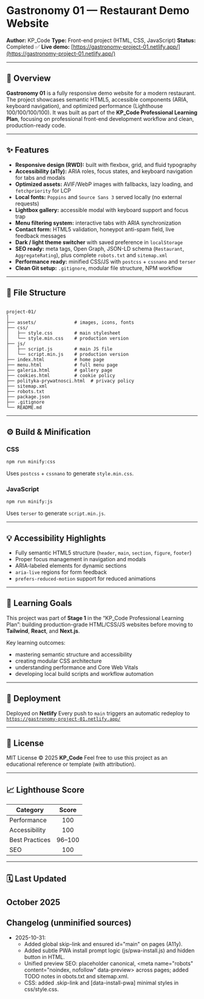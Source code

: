 # Gastronomy 01 — Restaurant Demo Website

**Author:** KP_Code
**Type:** Front-end project (HTML, CSS, JavaScript)
**Status:** Completed ✅
**Live demo:** [https://gastronomy-project-01.netlify.app/](https://gastronomy-project-01.netlify.app/)

---

## 📖 Overview

**Gastronomy 01** is a fully responsive demo website for a modern restaurant.
The project showcases semantic HTML5, accessible components (ARIA, keyboard navigation), and optimized performance (Lighthouse 100/100/100/100).
It was built as part of the **KP_Code Professional Learning Plan**, focusing on professional front-end development workflow and clean, production-ready code.

---

## ✨ Features

- **Responsive design (RWD):** built with flexbox, grid, and fluid typography
- **Accessibility (a11y):** ARIA roles, focus states, and keyboard navigation for tabs and modals
- **Optimized assets:** AVIF/WebP images with fallbacks, lazy loading, and `fetchpriority` for LCP
- **Local fonts:** `Poppins` and `Source Sans 3` served locally (no external requests)
- **Lightbox gallery:** accessible modal with keyboard support and focus trap
- **Menu filtering system:** interactive tabs with ARIA synchronization
- **Contact form:** HTML5 validation, honeypot anti-spam field, live feedback messages
- **Dark / light theme switcher** with saved preference in `localStorage`
- **SEO ready:** meta tags, Open Graph, JSON-LD schema (`Restaurant`, `AggregateRating`),
  plus complete `robots.txt` and `sitemap.xml`
- **Performance ready:** minified CSS/JS with `postcss` + `cssnano` and `terser`
- **Clean Git setup:** `.gitignore`, modular file structure, NPM workflow

---

## 🧩 File Structure

```

project-01/
│
├── assets/              # images, icons, fonts
├── css/
│   ├── style.css        # main stylesheet
│   └── style.min.css    # production version
├── js/
│   ├── script.js        # main JS file
│   └── script.min.js    # production version
├── index.html           # home page
├── menu.html            # full menu page
├── galeria.html         # gallery page
├── cookies.html         # cookie policy
├── polityka-prywatnosci.html  # privacy policy
├── sitemap.xml
├── robots.txt
├── package.json
├── .gitignore
└── README.md

```

---

## ⚙️ Build & Minification

### CSS

```bash
npm run minify:css
```

Uses `postcss` + `cssnano` to generate `style.min.css`.

### JavaScript

```bash
npm run minify:js
```

Uses `terser` to generate `script.min.js`.

---

## 💡 Accessibility Highlights

- Fully semantic HTML5 structure (`header`, `main`, `section`, `figure`, `footer`)
- Proper focus management in navigation and modals
- ARIA-labeled elements for dynamic sections
- `aria-live` regions for form feedback
- `prefers-reduced-motion` support for reduced animations

---

## 🧠 Learning Goals

This project was part of **Stage 1** in the “KP_Code Professional Learning Plan”:
building production-grade HTML/CSS/JS websites before moving to **Tailwind**, **React**, and **Next.js**.

Key learning outcomes:

- mastering semantic structure and accessibility
- creating modular CSS architecture
- understanding performance and Core Web Vitals
- developing local build scripts and workflow automation

---

## 🚀 Deployment

Deployed on **Netlify**
Every push to `main` triggers an automatic redeploy to
[`https://gastronomy-project-01.netlify.app/`](https://gastronomy-project-01.netlify.app/)

---

## 🧾 License

MIT License © 2025 **KP_Code**
Feel free to use this project as an educational reference or template (with attribution).

---

## 📈 Lighthouse Score

| Category       | Score  |
| -------------- | :----: |
| Performance    |  100   |
| Accessibility  |  100   |
| Best Practices | 96–100 |
| SEO            |  100   |

---

## 🗓️ Last Updated

**October 2025**
---

## Changelog (unminified sources)

- 2025-10-31:
  - Added global skip-link and ensured id=\"main\" on pages (A11y).
  - Added subtle PWA install prompt logic (js/pwa-install.js) and hidden button in HTML.
  - Unified preview SEO: placeholder canonical, <meta name=\"robots\" content=\"noindex, nofollow\" data-preview> across pages; added TODO notes in obots.txt and sitemap.xml.
  - CSS: added .skip-link and [data-install-pwa] minimal styles in css/style.css.